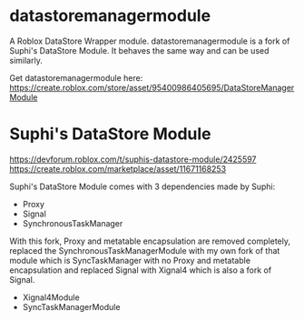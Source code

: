 # datastoremanagermodule

A Roblox DataStore Wrapper module. datastoremanagermodule is a fork of Suphi's DataStore Module. It behaves the same way and can be used similarly.

Get datastoremanagermodule here:
https://create.roblox.com/store/asset/95400986405695/DataStoreManagerModule


# Suphi's DataStore Module
https://devforum.roblox.com/t/suphis-datastore-module/2425597
https://create.roblox.com/marketplace/asset/11671168253

Suphi's DataStore Module comes with 3 dependencies made by Suphi:
- Proxy
- Signal
- SynchronousTaskManager

With this fork, Proxy and metatable encapsulation are removed completely, replaced the SynchronousTaskManagerModule with my own fork of that module which is SyncTaskManager with no Proxy and metatable encapsulation and replaced Signal with Xignal4 which is also a fork of Signal.
- Xignal4Module
- SyncTaskManagerModule
